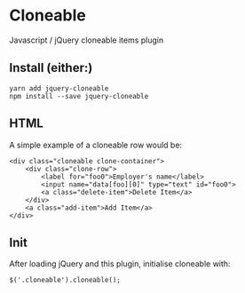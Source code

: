 Cloneable
=========

Javascript / jQuery cloneable items plugin

## Install (either:)

	yarn add jquery-cloneable
	npm install --save jquery-cloneable

## HTML

A simple example of a cloneable row would be:

	<div class="cloneable clone-container">
		<div class="clone-row">
			<label for="foo0">Employer's name</label>
			<input name="data[foo][0]" type="text" id="foo0">
			<a class="delete-item">Delete Item</a>
		</div>
		<a class="add-item">Add Item</a>
	</div>

## Init

After loading jQuery and this plugin, initialise cloneable with:

	$('.cloneable').cloneable();
